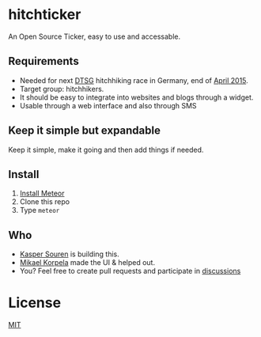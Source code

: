# hitchticker

An Open Source Ticker, easy to use and accessable.

## Requirements
- Needed for next [DTSG](http://www.sporttrampen.de/) hitchhiking race in Germany, end of [April 2015](http://www.sporttrampen.de/2015/02/dtsg-rennen-in-der-markischen-schweiz.html).
- Target group: hitchhikers.
- It should be easy to integrate into websites and blogs through a widget.
- Usable through a web interface and also through SMS

## Keep it simple but expandable
Keep it simple, make it going and then add things if needed.

## Install
1. [Install Meteor](https://www.meteor.com/install)
2. Clone this repo
3. Type `meteor`

## Who
- [Kasper Souren](http://kasper.re/) is building this.
- [Mikael Korpela](http://kasper.re/) made the UI & helped out.
- You? Feel free to create pull requests and participate in [discussions](https://github.com/guaka/hitchticker/issues)

# License
[MIT](LICENSE)
